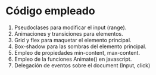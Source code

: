 # Código empleado
1. Pseudoclases para modificar el input (range).
2. Animaciones y transiciones para elementos.
3. Grid y flex para maquetar el elemento principal.
4. Box-shadow para las sombras del elemento principal.
5. Empleo de propiedades min-content, max-content.
6. Empleo de la funciones Animate() en javascript.
7. Delegación de eventos sobre el document (Input, click)